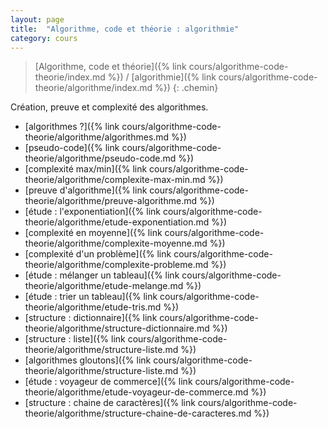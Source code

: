 ```yaml
---
layout: page
title:  "Algorithme, code et théorie : algorithmie"
category: cours
---
```


> [Algorithme, code et théorie]({% link cours/algorithme-code-theorie/index.md %}) / [algorithmie]({% link cours/algorithme-code-theorie/algorithme/index.md %})
{: .chemin}

Création, preuve et complexité des algorithmes.

* [algorithmes ?]({% link cours/algorithme-code-theorie/algorithme/algorithmes.md %})
* [pseudo-code]({% link cours/algorithme-code-theorie/algorithme/pseudo-code.md %})
* [complexité max/min]({% link cours/algorithme-code-theorie/algorithme/complexite-max-min.md %})
* [preuve d'algorithme]({% link cours/algorithme-code-theorie/algorithme/preuve-algorithme.md %})
* [étude : l'exponentiation]({% link cours/algorithme-code-theorie/algorithme/etude-exponentiation.md %})
* [complexité en moyenne]({% link cours/algorithme-code-theorie/algorithme/complexite-moyenne.md %})
* [complexité d'un problème]({% link cours/algorithme-code-theorie/algorithme/complexite-probleme.md %})
* [étude : mélanger un tableau]({% link cours/algorithme-code-theorie/algorithme/etude-melange.md %})
* [étude : trier un tableau]({% link cours/algorithme-code-theorie/algorithme/etude-tris.md %})
* [structure : dictionnaire]({% link cours/algorithme-code-theorie/algorithme/structure-dictionnaire.md %})
* [structure : liste]({% link cours/algorithme-code-theorie/algorithme/structure-liste.md %})
* [algorithmes gloutons]({% link cours/algorithme-code-theorie/algorithme/structure-liste.md %})
* [étude : voyageur de commerce]({% link cours/algorithme-code-theorie/algorithme/etude-voyageur-de-commerce.md %})
* [structure : chaine de caractères]({% link cours/algorithme-code-theorie/algorithme/structure-chaine-de-caracteres.md %})
